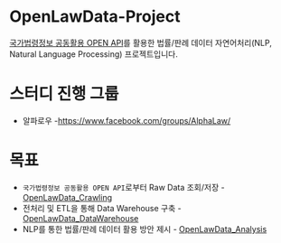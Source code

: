 # OpenLawData-Project

[국가법령정보 공동활용 OPEN API](http://open.law.go.kr/LSO/main.do "OPEN API 주소")를 활용한 법률/판례 데이터 자연어처리(NLP, Natural Language Processing) 프로젝트입니다.

# 스터디 진행 그룹
* 알파로우  -https://www.facebook.com/groups/AlphaLaw/

# 목표
* `국가법령정보 공동활용 OPEN API`로부터 Raw Data 조회/저장 - [OpenLawData_Crawling](https://github.com/yunsu246/OpenLawData-Project/tree/master/OpenLawData_Crawling "OpenLawData_Crawling")
* 전처리 및 ETL을 통해 Data Warehouse 구축 - [OpenLawData_DataWarehouse](https://github.com/yunsu246/OpenLawData-Project/tree/master/OpenLawData_DataWarehouse "OpenLawData_DataWarehouse")
* NLP를 통한 법률/판례 데이터 활용 방안 제시 - [OpenLawData_Analysis](https://github.com/yunsu246/OpenLawData-Project/tree/master/OpenLawData_Analysis "OpenLawData_Analysis")